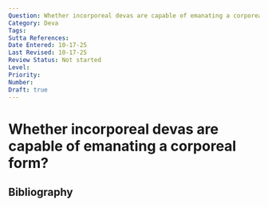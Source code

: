```yaml
---
Question: Whether incorporeal devas are capable of emanating a corporeal form?
Category: Deva
Tags: 
Sutta References: 
Date Entered: 10-17-25
Last Revised: 10-17-25
Review Status: Not started
Level: 
Priority: 
Number: 
Draft: true
---
```


# Whether incorporeal devas are capable of emanating a corporeal form?

## Bibliography

<!-- 

Notes:



-->